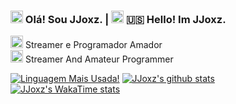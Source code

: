 ### <img src="https://images.emojiterra.com/twitter/512px/1f1e7-1f1f7.png" width="20" height="20" /> Olá! Sou JJoxz. | <img src="https://images.emojiterra.com/twitter/v14.0/1024px/1f1fa-1f1f8.png" width="20" height="20" /> 🇺🇸 Hello! Im JJoxz.
<img src="https://images.emojiterra.com/twitter/512px/1f1e7-1f1f7.png" width="20" height="20" /> Streamer e Programador Amador <br>
<img src="https://images.emojiterra.com/twitter/v14.0/512px/1f1fa-1f1f8.png" width="20" height="20" /> Streamer And Amateur Programmer



[![Linguagem Mais Usada!](https://github-readme-stats.vercel.app/api/top-langs/?username=jjooxz&theme=dark&show_icons=true)](https://github.com/anuraghazra/github-readme-stats)
[![JJoxz's github stats](https://github-readme-stats.vercel.app/api?username=jjoxz&theme=dark&show_icons=true)](https://github.com/anuraghazra/github-readme-stats)  
[![JJoxz's WakaTime stats](https://github-readme-stats.vercel.app/api/wakatime?username=jjooxz&theme=dark)](https://github.com/anuraghazra/github-readme-stats)
